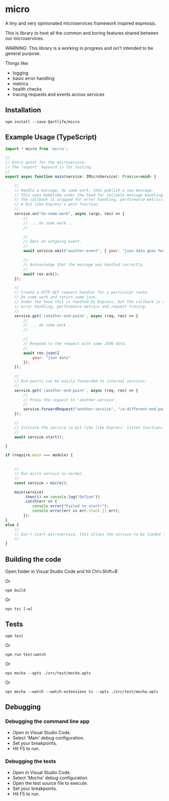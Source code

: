 # micro

A tiny and very opinionated microservices framework inspired expressjs.

This is library to host all the common and boring features shared between our microservices.

WARNING: This library is a working in progress and isn't intended to be general purpose.

Things like:
- logging
- basic error handling
- metrics
- health checks
- tracing requests and events across services

## Installation

    npm install --save @artlife/micro    

## Example Usage (TypeScript)

```javascript
import * micro from 'micro';

//
// Entry point for the microservice.
// The 'export' keyword is for testing.
//
export async function main(service: IMicroService): Promise<void> { 

    //
    // Handle a message, do some work, then publish a new message.
    // This uses Rabbitmq under the hood for reliable message handling.
    // The callback is wrapped for error handling, performance metrics and message tracing.
    // A bit like Express's post function.
    //
    service.on("do-some-work", async (args, res) => {
        //
        // ... do some work ...
        //

        //
        // Emit an outgoing event.
        //
        await service.emit("another-event", { your: "json data goes here" });

        //
        // Acknowledge that the message was handled correctly.
        //
        await res.ack(); 
    });

    //
    // Create a HTTP GET request handler for a particular route.
    // Do some work and return some json.
    // Under the hood this is handled by Express, but the callback is wrapped for 
    // error handling, performance metrics and request tracing.
    //
    service.get('/another-end-point', async (req, res) => {
        //
        // ... do some work ...
        //

        //
        // Respond to the request with some JSON data.
        //
        await res.json({
            your: "json data"
        });
    });
    
    //
    // End points can be easily forwarded to internal services. 
    //
    service.get('/another-end-point', async (req, res) => {
        //
        // Proxy the request to 'another-service'.
        //
        service.forwardRequest("another-service", "/a-different-end-point", { optionalQueryParameters: "go here" }, res);
    });

    //
    // Initiate the service (a bit like like Express' listen function).
    //
    await service.start();

}

if (require.main === module) {

    
    //
    // Run micro service as normal.
    //
    const service = micro();

    main(service) 
        .then(() => console.log("Online"))
        .catch(err => {
            console.error("Failed to start!");
            console.error(err && err.stack || err);
        });
}
else {
    //
    // Don't start microservice, this allows the service to be loaded for unit testing.
    //        
}
```

## Building the code

Open folder in Visual Studio Code and hit Ctrl+Shift+B

Or

    npm build

Or

    npx tsc [-w]

## Tests

    npm test

Or 

    npm run test:watch

Or

    npx mocha --opts ./src/test/mocha.opts

Or 

    npx mocha --watch --watch-extensions ts --opts ./src/test/mocha.opts

## Debugging

### Debugging the command line app

- Open in Visual Studio Code.
- Select 'Main' debug configuration.
- Set your breakpoints.
- Hit F5 to run.

### Debugging the tests

- Open in Visual Studio Code.
- Select 'Mocha' debug configuration.
- Open the test source file to execute.
- Set your breakpoints.
- Hit F5 to run.

